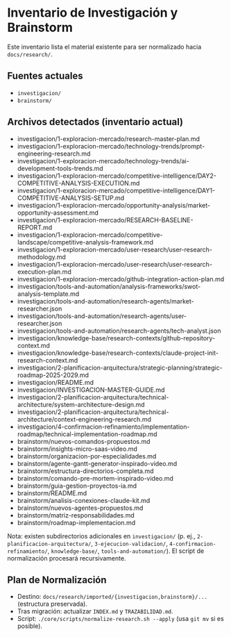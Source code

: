 # Inventario de Investigación y Brainstorm

Este inventario lista el material existente para ser normalizado hacia `docs/research/`.

## Fuentes actuales
- `investigacion/`
- `brainstorm/`

## Archivos detectados (inventario actual)

- investigacion/1-exploracion-mercado/research-master-plan.md
- investigacion/1-exploracion-mercado/technology-trends/prompt-engineering-research.md
- investigacion/1-exploracion-mercado/technology-trends/ai-development-tools-trends.md
- investigacion/1-exploracion-mercado/competitive-intelligence/DAY2-COMPETITIVE-ANALYSIS-EXECUTION.md
- investigacion/1-exploracion-mercado/competitive-intelligence/DAY1-COMPETITIVE-ANALYSIS-SETUP.md
- investigacion/1-exploracion-mercado/opportunity-analysis/market-opportunity-assessment.md
- investigacion/1-exploracion-mercado/RESEARCH-BASELINE-REPORT.md
- investigacion/1-exploracion-mercado/competitive-landscape/competitive-analysis-framework.md
- investigacion/1-exploracion-mercado/user-research/user-research-methodology.md
- investigacion/1-exploracion-mercado/user-research/user-research-execution-plan.md
- investigacion/1-exploracion-mercado/github-integration-action-plan.md
- investigacion/tools-and-automation/analysis-frameworks/swot-analysis-template.md
- investigacion/tools-and-automation/research-agents/market-researcher.json
- investigacion/tools-and-automation/research-agents/user-researcher.json
- investigacion/tools-and-automation/research-agents/tech-analyst.json
- investigacion/knowledge-base/research-contexts/github-repository-context.md
- investigacion/knowledge-base/research-contexts/claude-project-init-research-context.md
- investigacion/2-planificacion-arquitectura/strategic-planning/strategic-roadmap-2025-2029.md
- investigacion/README.md
- investigacion/INVESTIGACION-MASTER-GUIDE.md
- investigacion/2-planificacion-arquitectura/technical-architecture/system-architecture-design.md
- investigacion/2-planificacion-arquitectura/technical-architecture/context-engineering-research.md
- investigacion/4-confirmacion-refinamiento/implementation-roadmap/technical-implementation-roadmap.md
- brainstorm/nuevos-comandos-propuestos.md
- brainstorm/insights-micro-saas-video.md
- brainstorm/organizacion-por-especialidades.md
- brainstorm/agente-gantt-generator-inspirado-video.md
- brainstorm/estructura-directorios-completa.md
- brainstorm/comando-pre-mortem-inspirado-video.md
- brainstorm/guia-gestion-proyectos-ia.md
- brainstorm/README.md
- brainstorm/analisis-conexiones-claude-kit.md
- brainstorm/nuevos-agentes-propuestos.md
- brainstorm/matriz-responsabilidades.md
- brainstorm/roadmap-implementacion.md

Nota: existen subdirectorios adicionales en `investigacion/` (p. ej., `2-planificacion-arquitectura/`, `3-ejecucion-validacion/`, `4-confirmacion-refinamiento/`, `knowledge-base/`, `tools-and-automation/`). El script de normalización procesará recursivamente.

## Plan de Normalización
- Destino: `docs/research/imported/{investigacion,brainstorm}/...` (estructura preservada).
- Tras migración: actualizar `INDEX.md` y `TRAZABILIDAD.md`.
- Script: `./core/scripts/normalize-research.sh --apply` (usa `git mv` si es posible).
